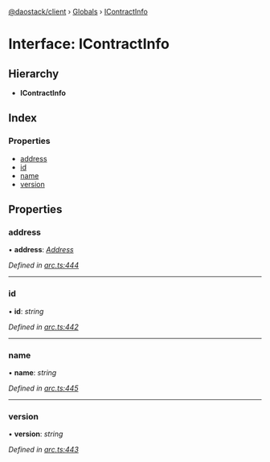 [@daostack/client](../README.md) › [Globals](../globals.md) › [IContractInfo](icontractinfo.md)

# Interface: IContractInfo

## Hierarchy

* **IContractInfo**

## Index

### Properties

* [address](icontractinfo.md#address)
* [id](icontractinfo.md#id)
* [name](icontractinfo.md#name)
* [version](icontractinfo.md#version)

## Properties

###  address

• **address**: *[Address](../globals.md#address)*

*Defined in [arc.ts:444](https://github.com/daostack/client/blob/0eadcce/src/arc.ts#L444)*

___

###  id

• **id**: *string*

*Defined in [arc.ts:442](https://github.com/daostack/client/blob/0eadcce/src/arc.ts#L442)*

___

###  name

• **name**: *string*

*Defined in [arc.ts:445](https://github.com/daostack/client/blob/0eadcce/src/arc.ts#L445)*

___

###  version

• **version**: *string*

*Defined in [arc.ts:443](https://github.com/daostack/client/blob/0eadcce/src/arc.ts#L443)*

